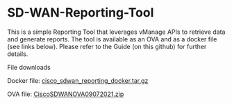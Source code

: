 # SD-WAN-Reporting-Tool
This is a simple Reporting Tool that leverages vManage APIs to retrieve data and generate reports. The tool is available as an OVA and as a docker file (see links below). Please refer to the Guide (on this github) for further details.

File downloads

Docker file: [cisco_sdwan_reporting_docker.tar.gz](https://developer.cisco.com/fileMedia/download/568cb4f0-2ffb-32a8-a59f-d0f6f7759cda/)

OVA file: [CiscoSDWANOVA09072021.zip](https://developer.cisco.com/fileMedia/download/7553c06b-9e09-35b0-b4a1-bcc4b181336d)
